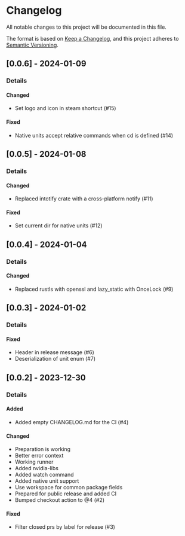 # Changelog
All notable changes to this project will be documented in this file.

The format is based on [Keep a Changelog](https://keepachangelog.com/en/1.0.0/),
and this project adheres to [Semantic Versioning](https://semver.org/spec/v2.0.0.html).

## [0.0.6] - 2024-01-09
### Details
#### Changed
- Set logo and icon in steam shortcut (#15)

#### Fixed
- Native units accept relative commands when cd is defined (#14)


## [0.0.5] - 2024-01-08
### Details
#### Changed
- Replaced intotify crate with a cross-platform notify (#11)

#### Fixed
- Set current dir for native units (#12)


## [0.0.4] - 2024-01-04
### Details
#### Changed
- Replaced rustls with openssl and lazy_static with OnceLock (#9)


## [0.0.3] - 2024-01-02
### Details
#### Fixed
- Header in release message (#6)
- Deserialization of unit enum (#7)


## [0.0.2] - 2023-12-30
### Details
#### Added
- Added empty CHANGELOG.md for the CI (#4)

#### Changed
- Preparation is working
- Better error context
- Working runner
- Added nvidia-libs
- Added watch command
- Added native unit support
- Use workspace for common package fields
- Prepared for public release and added CI
- Bumped checkout action to @4 (#2)

#### Fixed
- Filter closed prs by label for release (#3)


